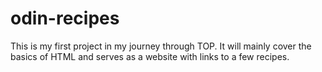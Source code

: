# odin-recipes
This is my first project in my journey through TOP. 
It will mainly cover the basics of HTML and serves as a website with links to a few recipes.
